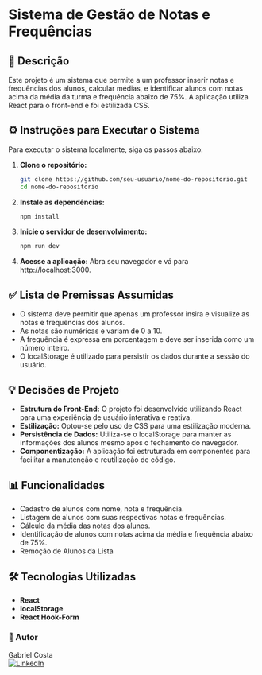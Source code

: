 # Sistema de Gestão de Notas e Frequências

## 📖 Descrição
Este projeto é um sistema que permite a um professor inserir notas e frequências dos alunos, calcular médias, e identificar alunos com notas acima da média da turma e frequência abaixo de 75%. A aplicação utiliza React para o front-end e foi estilizada CSS.

## ⚙️ Instruções para Executar o Sistema

Para executar o sistema localmente, siga os passos abaixo:

1. **Clone o repositório:**
   ```bash
   git clone https://github.com/seu-usuario/nome-do-repositorio.git
   cd nome-do-repositorio
    ```

2. **Instale as dependências:**
   ```bash
   npm install
    ```

3. **Inicie o servidor de desenvolvimento:**
   ```bash
   npm run dev
    ```

4. **Acesse a aplicação:**
  Abra seu navegador e vá para http://localhost:3000.

## ✅ Lista de Premissas Assumidas
- O sistema deve permitir que apenas um professor insira e visualize as notas e frequências dos alunos.
- As notas são numéricas e variam de 0 a 10.
- A frequência é expressa em porcentagem e deve ser inserida como um número inteiro.
- O localStorage é utilizado para persistir os dados durante a sessão do usuário.

## 💡 Decisões de Projeto
- **Estrutura do Front-End:** O projeto foi desenvolvido utilizando React para uma experiência de usuário interativa e reativa.
- **Estilização:** Optou-se pelo uso de CSS para uma estilização moderna.
- **Persistência de Dados:** Utiliza-se o localStorage para manter as informações dos alunos mesmo após o fechamento do navegador.
- **Componentização:** A aplicação foi estruturada em componentes para facilitar a manutenção e reutilização de código.

## 📊 Funcionalidades
- Cadastro de alunos com nome, nota e frequência.
- Listagem de alunos com suas respectivas notas e frequências.
- Cálculo da média das notas dos alunos.
- Identificação de alunos com notas acima da média e frequência abaixo de 75%.
- Remoção de Alunos da Lista

## 🛠️ Tecnologias Utilizadas
- **React**
- **localStorage**
- **React Hook-Form**

### 👤 Autor

Gabriel Costa  
[![LinkedIn](https://img.shields.io/badge/LinkedIn-Profile-blue)](https://www.linkedin.com/in/gabriel-costa-931081211/)